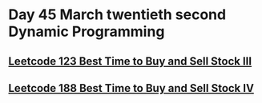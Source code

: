 # Day 45 March twentieth second Dynamic Programming

## [Leetcode 123 Best Time to Buy and Sell Stock III](https://leetcode.com/problems/best-time-to-buy-and-sell-stock-iii/)


## [Leetcode 188 Best Time to Buy and Sell Stock IV](https://leetcode.com/problems/best-time-to-buy-and-sell-stock-iv/)
